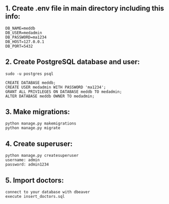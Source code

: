 ## 1. Create .env file in main directory including this info:
	DB_NAME=meddb
	DB_USER=medadmin
	DB_PASSWORD=ma1234
	DB_HOST=127.0.0.1
	DB_PORT=5432


## 2. Create PostgreSQL database and user:
    sudo -u postgres psql

    CREATE DATABASE meddb;
    CREATE USER medadmin WITH PASSWORD 'ma1234';
    GRANT ALL PRIVILEGES ON DATABASE meddb TO medadmin;
    ALTER DATABASE meddb OWNER TO medadmin;

## 3. Make migrations:
	python manage.py makemigrations
	python manage.py migrate

## 4. Create superuser:
	python manage.py createsuperuser
	username: admin
	password: admin1234

## 5. Import doctors:
	connect to your database with dbeaver
	execute insert_doctors.sql